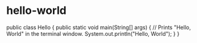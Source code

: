 # hello-world
public class Hello {
   public static void main(String[] args) {
      // Prints "Hello, World" in the terminal window.
      System.out.println("Hello, World");
   }
}
